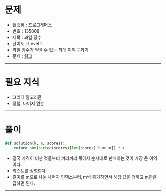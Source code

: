 # 문제
- 플랫폼 : 프로그래머스
- 번호 : 135808
- 제목 : 과일 장수
- 난이도 : Level 1
- 과일 장수가 얻을 수 있는 최대 이익 구하기
- 문제 : <a href="https://school.programmers.co.kr/learn/courses/30/lessons/135808" target="_blank">링크</a>

---

# 필요 지식
- 그리디 알고리즘
- 정렬, 나머지 연산

---

# 풀이
```python
def solution(k, m, scores):
    return sum(sorted(scores)[len(scores) % m::m]) * m
```
- 결국 가격이 비싼 것들부터 끼리끼리 묶어서 순서대로 판매하는 것이 가장 큰 이익이다.
- 리스트를 정렬한다.
- 길이를 m으로 나눈 나머지 인덱스부터, m씩 증가하면서 해당 값을 더하고 m만큼 곱하면 된다.

---
